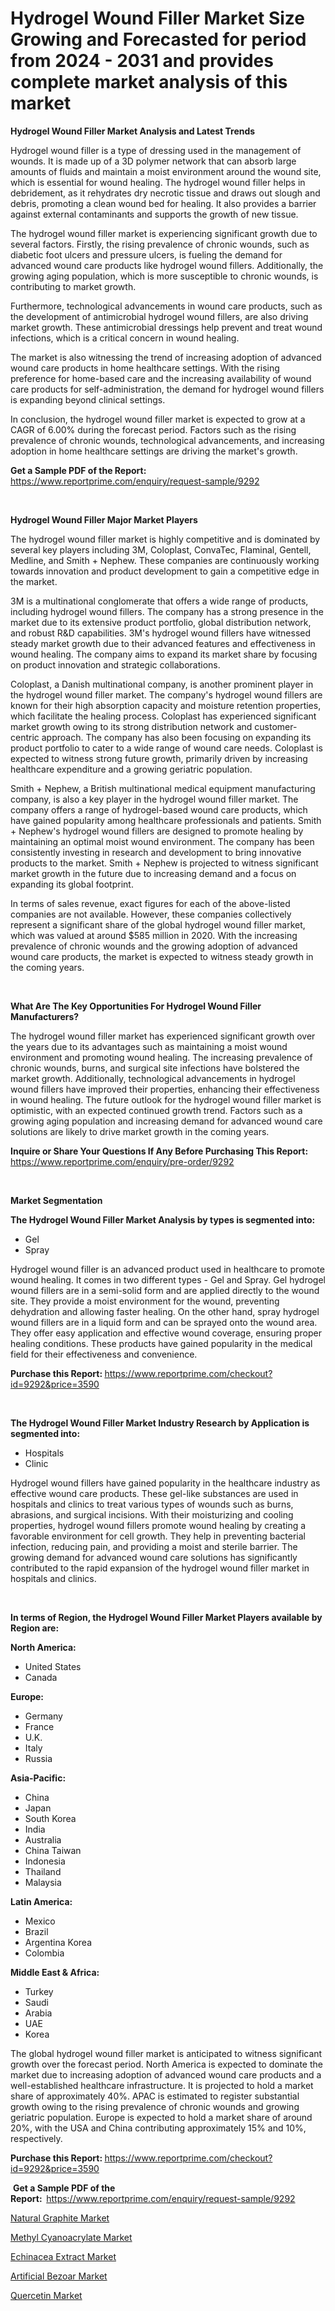 <p><h1>Hydrogel Wound Filler Market Size Growing and Forecasted for period from 2024 - 2031 and provides complete market analysis of this market</h1></p><p><strong>Hydrogel Wound Filler Market Analysis and Latest Trends</strong></p>
<p><p>Hydrogel wound filler is a type of dressing used in the management of wounds. It is made up of a 3D polymer network that can absorb large amounts of fluids and maintain a moist environment around the wound site, which is essential for wound healing. The hydrogel wound filler helps in debridement, as it rehydrates dry necrotic tissue and draws out slough and debris, promoting a clean wound bed for healing. It also provides a barrier against external contaminants and supports the growth of new tissue.</p><p>The hydrogel wound filler market is experiencing significant growth due to several factors. Firstly, the rising prevalence of chronic wounds, such as diabetic foot ulcers and pressure ulcers, is fueling the demand for advanced wound care products like hydrogel wound fillers. Additionally, the growing aging population, which is more susceptible to chronic wounds, is contributing to market growth.</p><p>Furthermore, technological advancements in wound care products, such as the development of antimicrobial hydrogel wound fillers, are also driving market growth. These antimicrobial dressings help prevent and treat wound infections, which is a critical concern in wound healing.</p><p>The market is also witnessing the trend of increasing adoption of advanced wound care products in home healthcare settings. With the rising preference for home-based care and the increasing availability of wound care products for self-administration, the demand for hydrogel wound fillers is expanding beyond clinical settings.</p><p>In conclusion, the hydrogel wound filler market is expected to grow at a CAGR of 6.00% during the forecast period. Factors such as the rising prevalence of chronic wounds, technological advancements, and increasing adoption in home healthcare settings are driving the market's growth.</p></p>
<p><strong>Get a Sample PDF of the Report:&nbsp;</strong> <a href="https://www.reportprime.com/enquiry/request-sample/9292">https://www.reportprime.com/enquiry/request-sample/9292</a></p>
<p>&nbsp;</p>
<p><strong>Hydrogel Wound Filler Major Market Players</strong></p>
<p><p>The hydrogel wound filler market is highly competitive and is dominated by several key players including 3M, Coloplast, ConvaTec, Flaminal, Gentell, Medline, and Smith + Nephew. These companies are continuously working towards innovation and product development to gain a competitive edge in the market.</p><p>3M is a multinational conglomerate that offers a wide range of products, including hydrogel wound fillers. The company has a strong presence in the market due to its extensive product portfolio, global distribution network, and robust R&D capabilities. 3M's hydrogel wound fillers have witnessed steady market growth due to their advanced features and effectiveness in wound healing. The company aims to expand its market share by focusing on product innovation and strategic collaborations.</p><p>Coloplast, a Danish multinational company, is another prominent player in the hydrogel wound filler market. The company's hydrogel wound fillers are known for their high absorption capacity and moisture retention properties, which facilitate the healing process. Coloplast has experienced significant market growth owing to its strong distribution network and customer-centric approach. The company has also been focusing on expanding its product portfolio to cater to a wide range of wound care needs. Coloplast is expected to witness strong future growth, primarily driven by increasing healthcare expenditure and a growing geriatric population.</p><p>Smith + Nephew, a British multinational medical equipment manufacturing company, is also a key player in the hydrogel wound filler market. The company offers a range of hydrogel-based wound care products, which have gained popularity among healthcare professionals and patients. Smith + Nephew's hydrogel wound fillers are designed to promote healing by maintaining an optimal moist wound environment. The company has been consistently investing in research and development to bring innovative products to the market. Smith + Nephew is projected to witness significant market growth in the future due to increasing demand and a focus on expanding its global footprint.</p><p>In terms of sales revenue, exact figures for each of the above-listed companies are not available. However, these companies collectively represent a significant share of the global hydrogel wound filler market, which was valued at around $585 million in 2020. With the increasing prevalence of chronic wounds and the growing adoption of advanced wound care products, the market is expected to witness steady growth in the coming years.</p></p>
<p>&nbsp;</p>
<p><strong>What Are The Key Opportunities For Hydrogel Wound Filler Manufacturers?</strong></p>
<p><p>The hydrogel wound filler market has experienced significant growth over the years due to its advantages such as maintaining a moist wound environment and promoting wound healing. The increasing prevalence of chronic wounds, burns, and surgical site infections have bolstered the market growth. Additionally, technological advancements in hydrogel wound fillers have improved their properties, enhancing their effectiveness in wound healing. The future outlook for the hydrogel wound filler market is optimistic, with an expected continued growth trend. Factors such as a growing aging population and increasing demand for advanced wound care solutions are likely to drive market growth in the coming years.</p></p>
<p><strong>Inquire or Share Your Questions If Any Before Purchasing This Report:</strong> <a href="https://www.reportprime.com/enquiry/pre-order/9292">https://www.reportprime.com/enquiry/pre-order/9292</a></p>
<p>&nbsp;</p>
<p><strong>Market Segmentation</strong></p>
<p><strong>The Hydrogel Wound Filler Market Analysis by types is segmented into:</strong></p>
<p><ul><li>Gel</li><li>Spray</li></ul></p>
<p><p>Hydrogel wound filler is an advanced product used in healthcare to promote wound healing. It comes in two different types - Gel and Spray. Gel hydrogel wound fillers are in a semi-solid form and are applied directly to the wound site. They provide a moist environment for the wound, preventing dehydration and allowing faster healing. On the other hand, spray hydrogel wound fillers are in a liquid form and can be sprayed onto the wound area. They offer easy application and effective wound coverage, ensuring proper healing conditions. These products have gained popularity in the medical field for their effectiveness and convenience.</p></p>
<p><strong>Purchase this Report:&nbsp;</strong><a href="https://www.reportprime.com/checkout?id=9292&price=3590">https://www.reportprime.com/checkout?id=9292&price=3590</a></p>
<p>&nbsp;</p>
<p><strong>The Hydrogel Wound Filler Market Industry Research by Application is segmented into:</strong></p>
<p><ul><li>Hospitals</li><li>Clinic</li></ul></p>
<p><p>Hydrogel wound fillers have gained popularity in the healthcare industry as effective wound care products. These gel-like substances are used in hospitals and clinics to treat various types of wounds such as burns, abrasions, and surgical incisions. With their moisturizing and cooling properties, hydrogel wound fillers promote wound healing by creating a favorable environment for cell growth. They help in preventing bacterial infection, reducing pain, and providing a moist and sterile barrier. The growing demand for advanced wound care solutions has significantly contributed to the rapid expansion of the hydrogel wound filler market in hospitals and clinics.</p></p>
<p>&nbsp;</p>
<p><strong>In terms of Region, the Hydrogel Wound Filler Market Players available by Region are:</strong></p>
<p>
    <p> <strong> North America: </strong>
        <ul>
            <li>United States</li>
            <li>Canada</li>
        </ul>
        </p> 
    <p> <strong> Europe: </strong>
        <ul>
            <li>Germany</li>
            <li>France</li>
            <li>U.K.</li>
            <li>Italy</li>
            <li>Russia</li>
        </ul>
        </p> 
    <p> <strong> Asia-Pacific: </strong>
        <ul>
            <li>China</li>
            <li>Japan</li>
            <li>South Korea</li>
            <li>India</li>
            <li>Australia</li>
            <li>China Taiwan</li>
            <li>Indonesia</li>
            <li>Thailand</li>
            <li>Malaysia</li>
        </ul>
        </p> 
    <p> <strong> Latin America: </strong>
        <ul>
            <li>Mexico</li>
            <li>Brazil</li>
            <li>Argentina Korea</li>
            <li>Colombia</li>
        </ul>
        </p> 
    <p> <strong> Middle East & Africa: </strong>
        <ul>
            <li>Turkey</li>
            <li>Saudi</li>
            <li>Arabia</li>
            <li>UAE</li>
            <li>Korea</li>
        </ul>
    </p>
    </p>
<p><p>The global hydrogel wound filler market is anticipated to witness significant growth over the forecast period. North America is expected to dominate the market due to increasing adoption of advanced wound care products and a well-established healthcare infrastructure. It is projected to hold a market share of approximately 40%. APAC is estimated to register substantial growth owing to the rising prevalence of chronic wounds and growing geriatric population. Europe is expected to hold a market share of around 20%, with the USA and China contributing approximately 15% and 10%, respectively.</p></p>
<p><strong>Purchase this Report: </strong><a href="https://www.reportprime.com/checkout?id=9292&price=3590">https://www.reportprime.com/checkout?id=9292&price=3590</a></p>
<p>&nbsp;<strong>Get a Sample PDF of the Report:&nbsp;&nbsp;</strong><a href="https://www.reportprime.com/enquiry/request-sample/9292">https://www.reportprime.com/enquiry/request-sample/9292</a></p>
<p><strong></strong></p>
<p><p><a href="https://medium.com/@entelabrahimi1961/natural-graphite-market-share-evolution-and-market-growth-trends-2024-2031-0336ed084ed1">Natural Graphite Market</a></p><p><a href="https://medium.com/@entelabrahimi1961/methyl-cyanoacrylate-market-the-key-to-successful-business-strategy-forecast-till-2031-73b39f8b7642">Methyl Cyanoacrylate Market</a></p><p><a href="https://medium.com/@entelabrahimi1961/echinacea-extract-market-size-reveals-the-best-marketing-channels-in-global-industry-534f438c9c17">Echinacea Extract Market</a></p><p><a href="https://medium.com/@entelabrahimi1961/artificial-bezoar-market-size-and-market-trends-complete-industry-overview-2024-to-2031-bdb3d8e15412">Artificial Bezoar Market</a></p><p><a href="https://medium.com/@entelabrahimi1961/quercetin-market-share-evolution-and-market-growth-trends-2024-2031-bd26967751fd">Quercetin Market</a></p></p>